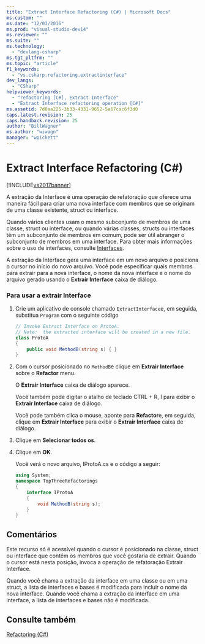 ```yaml
---
title: "Extract Interface Refactoring (C#) | Microsoft Docs"
ms.custom: ""
ms.date: "12/03/2016"
ms.prod: "visual-studio-dev14"
ms.reviewer: ""
ms.suite: ""
ms.technology: 
  - "devlang-csharp"
ms.tgt_pltfrm: ""
ms.topic: "article"
f1_keywords: 
  - "vs.csharp.refactoring.extractinterface"
dev_langs: 
  - "CSharp"
helpviewer_keywords: 
  - "refactoring [C#], Extract Interface"
  - "Extract Interface refactoring operation [C#]"
ms.assetid: 7d0aa225-3b33-4331-9652-5a67cac6f3d0
caps.latest.revision: 25
caps.handback.revision: 25
author: "BillWagner"
ms.author: "wiwagn"
manager: "wpickett"
---
```

# Extract Interface Refactoring (C#)
[!INCLUDE[vs2017banner](../code-quality/includes/vs2017banner.md)]

A extração da Interface é uma operação de refatoração que oferece uma maneira fácil para criar uma nova interface com membros que se originam de uma classe existente, struct ou interface.  
  
 Quando vários clientes usam o mesmo subconjunto de membros de uma classe, struct ou interface, ou quando várias classes, structs ou interfaces têm um subconjunto de membros em comum, pode ser útil abranger o subconjunto de membros em uma interface.  Para obter mais informações sobre o uso de interfaces, consulte [Interfaces](/dotnet/csharp/programming-guide/interfaces/index).  
  
 A extração da Interface gera uma interface em um novo arquivo e posiciona o cursor no início do novo arquivo.  Você pode especificar quais membros para extrair para a nova interface, o nome da nova interface e o nome do arquivo gerado usando o  **Extrair Interface** caixa de diálogo.  
  
### Para usar a extrair Interface  
  
1.  Crie um aplicativo de console chamado  `ExtractInterface`e, em seguida, substitua `Program` com o seguinte código  
  
    ```c#  
    // Invoke Extract Interface on ProtoA.  
    // Note:  the extracted interface will be created in a new file.  
    class ProtoA  
    {  
        public void MethodB(string s) { }  
    }  
    ```  
  
2.  Com o cursor posicionado no `MethodB`e clique em  **Extrair Interface** sobre o  **Refactor** menu.  
  
     O  **Extrair Interface** caixa de diálogo aparece.  
  
     Você também pode digitar o atalho de teclado CTRL \+ R, I para exibir o  **Extrair Interface** caixa de diálogo.  
  
     Você pode também clica o mouse, aponte para  **Refactor**e, em seguida, clique em  **Extrair Interface** para exibir o  **Extrair Interface** caixa de diálogo.  
  
3.  Clique em  **Selecionar todos os**.  
  
4.  Clique em **OK**.  
  
     Você verá o novo arquivo, IProtoA.cs e o código a seguir:  
  
    ```c#  
    using System;  
    namespace TopThreeRefactorings  
    {  
        interface IProtoA  
        {  
            void MethodB(string s);  
        }  
    }  
    ```  
  
## Comentários  
 Este recurso só é acessível quando o cursor é posicionado na classe, struct ou interface que contém os membros que você gostaria de extrair.  Quando o cursor está nesta posição, invoca a operação de refatoração Extrair Interface.  
  
 Quando você chama a extração da interface em uma classe ou em uma struct, a lista de interfaces e bases é modificada para incluir o nome da nova interface.  Quando você chama a extração da interface em uma interface, a lista de interfaces e bases não é modificada.  
  
## Consulte também  
 [Refactoring \(C\#\)](../csharp-ide/refactoring-csharp.md)